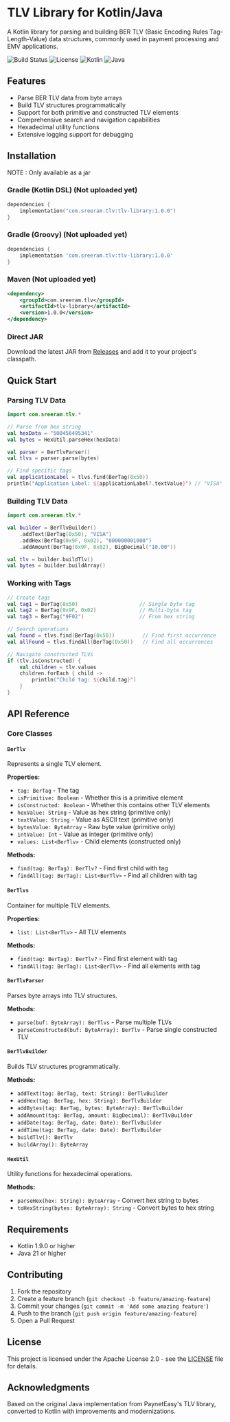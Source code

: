 # TLV Library for Kotlin/Java

A Kotlin library for parsing and building BER TLV (Basic Encoding Rules Tag-Length-Value) data structures, commonly used in payment processing and EMV applications.

![Build Status](https://github.com/bsreeram08/Ber-TLV-Kotlin/workflows/CI/badge.svg)
![License](https://img.shields.io/badge/License-Apache%202.0-blue.svg)
![Kotlin](https://img.shields.io/badge/kotlin-1.9.0-blue.svg)
![Java](https://img.shields.io/badge/java-21-orange.svg)

## Features

- Parse BER TLV data from byte arrays
- Build TLV structures programmatically
- Support for both primitive and constructed TLV elements
- Comprehensive search and navigation capabilities
- Hexadecimal utility functions
- Extensive logging support for debugging

## Installation
NOTE : Only available as a jar

### Gradle (Kotlin DSL) (Not uploaded yet)
```kotlin
dependencies {
    implementation("com.sreeram.tlv:tlv-library:1.0.0")
}
```

### Gradle (Groovy) (Not uploaded yet)
```groovy
dependencies {
    implementation 'com.sreeram.tlv:tlv-library:1.0.0'
}
```

### Maven (Not uploaded yet)
```xml
<dependency>
    <groupId>com.sreeram.tlv</groupId>
    <artifactId>tlv-library</artifactId>
    <version>1.0.0</version>
</dependency>
```

### Direct JAR
Download the latest JAR from [Releases](../../releases) and add it to your project's classpath.

## Quick Start

### Parsing TLV Data

```kotlin
import com.sreeram.tlv.*

// Parse from hex string
val hexData = "500456495341"
val bytes = HexUtil.parseHex(hexData)

val parser = BerTlvParser()
val tlvs = parser.parse(bytes)

// Find specific tags
val applicationLabel = tlvs.find(BerTag(0x50))
println("Application Label: ${applicationLabel?.textValue}") // "VISA"
```

### Building TLV Data

```kotlin
import com.sreeram.tlv.*

val builder = BerTlvBuilder()
    .addText(BerTag(0x50), "VISA")
    .addHex(BerTag(0x9F, 0x02), "000000001000")
    .addAmount(BerTag(0x9F, 0x02), BigDecimal("10.00"))

val tlv = builder.buildTlv()
val bytes = builder.buildArray()
```

### Working with Tags

```kotlin
// Create tags
val tag1 = BerTag(0x50)                    // Single byte tag
val tag2 = BerTag(0x9F, 0x02)              // Multi-byte tag
val tag3 = BerTag("9F02")                  // From hex string

// Search operations
val found = tlvs.find(BerTag(0x50))         // Find first occurrence
val allFound = tlvs.findAll(BerTag(0x50))   // Find all occurrences

// Navigate constructed TLVs
if (tlv.isConstructed) {
    val children = tlv.values
    children.forEach { child ->
        println("Child tag: ${child.tag}")
    }
}
```

## API Reference

### Core Classes

#### `BerTlv`
Represents a single TLV element.

**Properties:**
- `tag: BerTag` - The tag
- `isPrimitive: Boolean` - Whether this is a primitive element
- `isConstructed: Boolean` - Whether this contains other TLV elements
- `hexValue: String` - Value as hex string (primitive only)
- `textValue: String` - Value as ASCII text (primitive only)
- `bytesValue: ByteArray` - Raw byte value (primitive only)
- `intValue: Int` - Value as integer (primitive only)
- `values: List<BerTlv>` - Child elements (constructed only)

**Methods:**
- `find(tag: BerTag): BerTlv?` - Find first child with tag
- `findAll(tag: BerTag): List<BerTlv>` - Find all children with tag

#### `BerTlvs`
Container for multiple TLV elements.

**Properties:**
- `list: List<BerTlv>` - All TLV elements

**Methods:**
- `find(tag: BerTag): BerTlv?` - Find first element with tag
- `findAll(tag: BerTag): List<BerTlv>` - Find all elements with tag

#### `BerTlvParser`
Parses byte arrays into TLV structures.

**Methods:**
- `parse(buf: ByteArray): BerTlvs` - Parse multiple TLVs
- `parseConstructed(buf: ByteArray): BerTlv` - Parse single constructed TLV

#### `BerTlvBuilder`
Builds TLV structures programmatically.

**Methods:**
- `addText(tag: BerTag, text: String): BerTlvBuilder`
- `addHex(tag: BerTag, hex: String): BerTlvBuilder`
- `addBytes(tag: BerTag, bytes: ByteArray): BerTlvBuilder`
- `addAmount(tag: BerTag, amount: BigDecimal): BerTlvBuilder`
- `addDate(tag: BerTag, date: Date): BerTlvBuilder`
- `addTime(tag: BerTag, date: Date): BerTlvBuilder`
- `buildTlv(): BerTlv`
- `buildArray(): ByteArray`

#### `HexUtil`
Utility functions for hexadecimal operations.

**Methods:**
- `parseHex(hex: String): ByteArray` - Convert hex string to bytes
- `toHexString(bytes: ByteArray): String` - Convert bytes to hex string

## Requirements

- Kotlin 1.9.0 or higher
- Java 21 or higher

## Contributing

1. Fork the repository
2. Create a feature branch (`git checkout -b feature/amazing-feature`)
3. Commit your changes (`git commit -m 'Add some amazing feature'`)
4. Push to the branch (`git push origin feature/amazing-feature`)
5. Open a Pull Request

## License

This project is licensed under the Apache License 2.0 - see the [LICENSE](LICENSE) file for details.

## Acknowledgments

Based on the original Java implementation from PaynetEasy's TLV library, converted to Kotlin with improvements and modernizations.